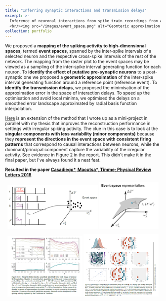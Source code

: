```yaml
---
title: "Inferring synaptic interactions and transmission delays"
excerpt: >-
  Inference of neuronal interactions from spike train recordings from a geometric approximation of the inter-spike interval generating function of each recorded neuron <br/> **with Jose Casadiego\*, Dimitra Maoutsa\*, Marc Timme** <br/> before PhD
  <br/><img src="/images/event_space.png" alt="Geomteric approximation of inter-spike interval generating function—Dimitra Maoutsa" width="460" style="display:block; margin:0 auto;" />
collection: portfolio
---
```




We proposed a **mapping of the spiking activity to high-dimensional spaces**, termed **event spaces**, spanned by the inter-spike intervals of a selected neuron and the respective cross-spike intervals of the rest of the network. The mapping from the raster plot to the event spaces may be viewed as a sampling of the inter-spike interval generating function for each neuron. To **identify the effect of putative pre-synaptic neurons** to a post-synaptic one we proposed a **geometric approximation** of the inter-spike interval generating function around a reference point (reference event).
To **identify the transmission delays**, we proposed the minimisation of the approximation error in the space of interaction delays. To speed up the optimisation and avoid local minima, we optimised the delays on a smoothed error landscape approximated by radial basis function interpolation.

[Here](/files/Reco_connectivity_for_irregular_dynamics.pdf) is an extension of the method that I wrote up as a mini-project in parallel with my thesis that improves the reconstruction performance in settings with irregular spiking activity. The clue in this case is to look at the **singular components with less variability (minor components)** because they **represent the directions in the event space with consistent firing patterns** that correspond to causal interactions between neurons, while the dominant/principal component capture the variability of the irregular activity. See evidence in Figure 2 in the report.
This didn't make it in the final paper, but I've always found it a neat feat.


**Resulted in the paper [Casadiego\*, Maoutsa\*, Timme; Physical Review Letters 2018](https://gitlab.com/di.ma/Connectivity_from_event_timing_patterns/-/blob/master/PhysRevLett.121.054101.pdf)**

<p align="center">
  <img src="/images/event_space.png" alt="Mapping from raster plot to event spaces - Dimitra Maoutsa" width="58%">
  <img src="/images/event_space_representation.png" alt="Event space representation of raster plot - Dimitra Maoutsa" width="38%">
</p>

<p align="center">
  <img src="/images/reconstruction_quality_vs_CV.png" alt="Reconstruction quality vs CV - Dimitra Maoutsa" width="48%">
  <img src="/images/inferring_delays.png" alt="Inferring delays - Dimitra Maoutsa" width="48%">
</p>




